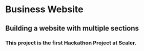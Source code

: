 # Business Website
## Building a website with multiple sections
### This project is the first Hackathon Project at Scaler.

